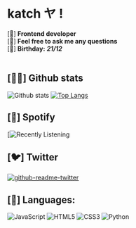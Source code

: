 # katch ヤ !
[🌱] **Frontend developer** <br/>
[💬] **Feel free to ask me any questions** <br/>
[🍰] **Birthday:** ***21/12*** <br/>
<br/>
## [👨‍💻] Github stats
![Github stats](https://github-readme-stats.vercel.app/api?username=ka-chng&show_icons=true&theme=dracula) [![Top Langs](https://github-readme-stats.vercel.app/api/top-langs/?username=ka-chng&layout=compact&theme=dracula)](https://github.com/anuraghazra/github-readme-stats) 
<br/>
## [🎵] Spotify 
[![Recently Listening](https://spotify-recently-played-readme.vercel.app/api?user=2j0jizxaog8nwl0nwh2d5tcrx)
<br/>
## [🐦] Twitter
[![github-readme-twitter](https://github-readme-twitter.gazf.vercel.app/api?id=kaatchh&layout=wide&show_retweet=off)](https://github.com/gazf/github-readme-twitter)
## [👯] **Languages:** <br/>
![JavaScript](https://img.shields.io/badge/javascript-%23323330.svg?style=for-the-badge&logo=javascript&logoColor=%23F7DF1E) ![HTML5](https://img.shields.io/badge/html5-%23E34F26.svg?style=for-the-badge&logo=html5&logoColor=white) ![CSS3](https://img.shields.io/badge/css3-%231572B6.svg?style=for-the-badge&logo=css3&logoColor=white) ![Python](https://img.shields.io/badge/python-3670A0?style=for-the-badge&logo=python&logoColor=ffdd54) <br/>
